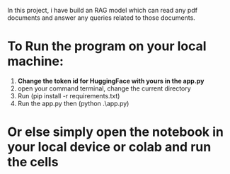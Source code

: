 In this project, i have build an RAG model which can read any pdf documents and answer any queries related to those documents.

# **To Run the program on your local machine:**
1) **Change the token id for HuggingFace with yours in the app.py**
2) open your command terminal, change the current directory
3) Run (pip install -r requirements.txt)
4) Run the app.py then (python .\app.py)

# **Or else simply open the notebook in your local device or colab and run the cells**
